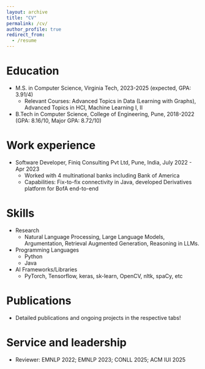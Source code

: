 ```yaml
---
layout: archive
title: "CV"
permalink: /cv/
author_profile: true
redirect_from:
  - /resume
---
```


Education
======

* M.S. in Computer Science, Virginia Tech, 2023-2025 (expected, GPA: 3.91/4)
  * Relevant Courses: Advanced Topics in Data (Learning with Graphs), Advanced Topics in HCI, Machine Learning I, II
* B.Tech in Computer Science, College of Engineering, Pune, 2018-2022 (GPA: 8.16/10, Major GPA: 8.72/10)


Work experience
======
* Software Developer, Finiq Consulting Pvt Ltd, Pune, India, July 2022 - Apr 2023
  * Worked with 4 multinational banks including Bank of America 
  * Capabilities: Fix-to-fix connectivity in Java, developed Derivatives platform for BofA end-to-end 


Skills
======
* Research
  * Natural Language Processing, Large Language Models, Argumentation, Retrieval Augmented Generation, Reasoning in LLMs. 
* Programming Languages
  * Python
  * Java
* AI Frameworks/Libraries
  * PyTorch, Tensorflow, keras, sk-learn, OpenCV, nltk, spaCy, etc


Publications
======
* Detailed publications and ongoing projects in the respective tabs! 
  

Service and leadership
======
* Reviewer: EMNLP 2022; EMNLP 2023; CONLL 2025; ACM IUI 2025